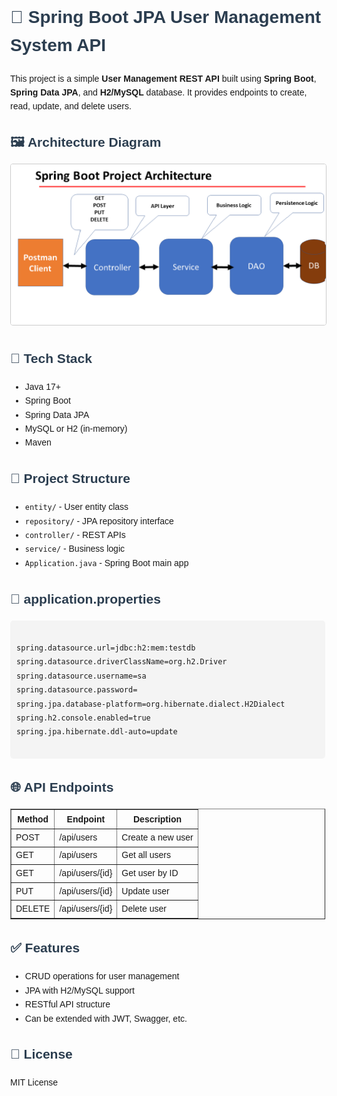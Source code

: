 <!DOCTYPE html>
<html lang="en">

<body style="font-family: Arial, sans-serif; line-height: 1.6; margin: 40px;">

  <h1 style="color: #2c3e50;">👤 Spring Boot JPA User Management System API</h1>

  <p>
    This project is a simple <strong>User Management REST API</strong> built using
    <strong>Spring Boot</strong>, <strong>Spring Data JPA</strong>, and <strong>H2/MySQL</strong> database.
    It provides endpoints to create, read, update, and delete users.
  </p>

  <h2 style="color: #2c3e50;">🖼️ Architecture Diagram</h2>
  <img src="https://github.com/AbhishekGandre/User_Management_Api_System/blob/main/Spring%20Boot%20Project%20Structure.PNG"
       alt="Spring Boot JPA Architecture"
       style="max-width: 100%; border: 1px solid #ccc; border-radius: 4px;" />

  <h2 style="color: #2c3e50;">🧱 Tech Stack</h2>
  <ul>
    <li>Java 17+</li>
    <li>Spring Boot</li>
    <li>Spring Data JPA</li>
    <li>MySQL or H2 (in-memory)</li>
    <li>Maven</li>
  </ul>

  <h2 style="color: #2c3e50;">📁 Project Structure</h2>
  <ul>
    <li><code>entity/</code> - User entity class</li>
    <li><code>repository/</code> - JPA repository interface</li>
    <li><code>controller/</code> - REST APIs</li>
    <li><code>service/</code> - Business logic</li>
    <li><code>Application.java</code> - Spring Boot main app</li>
  </ul>

  <h2 style="color: #2c3e50;">🧾 application.properties</h2>
  <pre style="background: #f4f4f4; padding: 10px; border-radius: 5px;"><code>
spring.datasource.url=jdbc:h2:mem:testdb
spring.datasource.driverClassName=org.h2.Driver
spring.datasource.username=sa
spring.datasource.password=
spring.jpa.database-platform=org.hibernate.dialect.H2Dialect
spring.h2.console.enabled=true
spring.jpa.hibernate.ddl-auto=update
  </code></pre>

  <h2 style="color: #2c3e50;">🌐 API Endpoints</h2>
  <table border="1" cellpadding="8">
    <thead>
      <tr>
        <th>Method</th>
        <th>Endpoint</th>
        <th>Description</th>
      </tr>
    </thead>
    <tbody>
      <tr>
        <td>POST</td>
        <td>/api/users</td>
        <td>Create a new user</td>
      </tr>
      <tr>
        <td>GET</td>
        <td>/api/users</td>
        <td>Get all users</td>
      </tr>
      <tr>
        <td>GET</td>
        <td>/api/users/{id}</td>
        <td>Get user by ID</td>
      </tr>
      <tr>
        <td>PUT</td>
        <td>/api/users/{id}</td>
        <td>Update user</td>
      </tr>
      <tr>
        <td>DELETE</td>
        <td>/api/users/{id}</td>
        <td>Delete user</td>
      </tr>
    </tbody>
  </table>



  <h2 style="color: #2c3e50;">✅ Features</h2>
  <ul>
    <li>CRUD operations for user management</li>
    <li>JPA with H2/MySQL support</li>
    <li>RESTful API structure</li>
    <li>Can be extended with JWT, Swagger, etc.</li>
  </ul>

  <h2 style="color: #2c3e50;">📜 License</h2>
  <p>MIT License</p>

</body>
</html>
